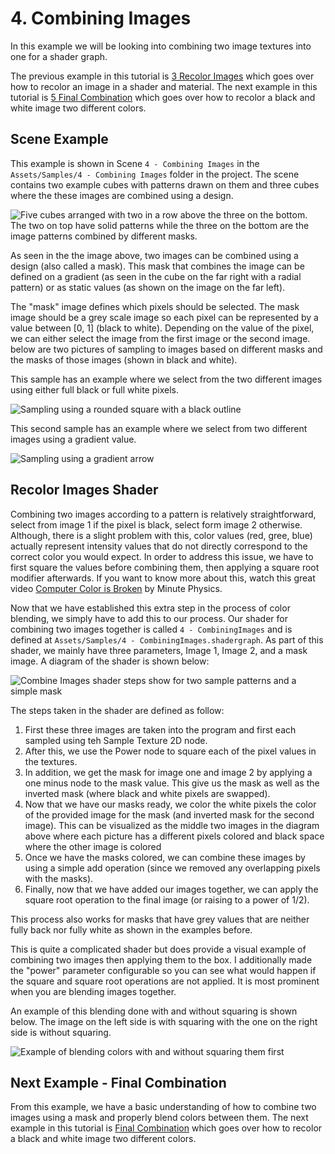 # 4. Combining Images

In this example we will be looking into combining two image textures into one
for a shader graph.

The previous example in this tutorial is
[3 Recolor Images](3.RecoloringImages.md) which goes over how to recolor
an image in a shader and material. The next example in this tutorial is
[5 Final Combination](5.FinalCombination.md) which goes
over how to recolor a black and white image two different colors.

## Scene Example

This example is shown in Scene `4 - Combining Images` in the
`Assets/Samples/4 - Combining Images`
folder in the project. The scene contains
two example cubes with patterns drawn on them and three cubes
where the these images are combined using a design.

![Five cubes arranged with two in a row above the three on the bottom.
   The two on top have solid patterns while the
   three on the bottom are the image patterns combined by different
   masks.](imgs/Scene-4.png)

As seen in the the image above, two images can be combined using a
design (also called a mask). This mask that combines
the image can be defined on a gradient (as seen in the cube on
the far right with a radial pattern) or as static values
(as shown on the image on the far left).

The "mask" image defines which pixels should be selected. The mask
image should be a grey scale image so each pixel can
be represented by a value between [0, 1] (black to white). Depending
on the value of the pixel, we can either select the
image from the first image or the second image. below are two
pictures of sampling to images based on different masks
and the masks of those images (shown in black and white).

This sample has an example where we select from the two different
images using either full black or full white pixels.

![Sampling using a rounded square with a black outline
   ](imgs/4-pattern-sample.png)

This second sample has an example where we select from two
different images using a gradient value.

![Sampling using a gradient arrow](imgs/4-pattern-sample-arrow.png)

## Recolor Images Shader

Combining two images according to a pattern is relatively straightforward,
select from image 1 if the pixel is black,
select form image 2 otherwise. Although, there is a slight problem
with this, color values (red, gree, blue) actually
represent intensity values that do not directly correspond to
the correct color you would expect. In order to address
this issue, we have to first square the values before combining
them, then applying a square root modifier afterwards.
If you want to know more about this, watch this great
video [Computer Color is Broken](https://youtu.be/LKnqECcg6Gw) by Minute Physics.

Now that we have established this extra step in the process of
color blending, we simply have to add this to our
process. Our shader for combining two images together is
called `4 - CombiningImages` and is defined at
`Assets/Samples/4 - CombiningImages.shadergraph`. As part
of this shader, we mainly have three parameters, Image 1,
Image 2, and a mask image. A diagram of the shader is shown below:

![Combine Images shader steps show for two sample patterns and
  a simple mask](imgs/4-CombineImageShader.png)

The steps taken in the shader are defined as follow:

1. First these three images are taken into the program and
   first each sampled using teh Sample Texture 2D node.
2. After this, we use the Power node to square each of the
   pixel values in the textures.
3. In addition, we get the mask for image one and image 2 by
   applying a one minus node to the mask value. This give us
   the mask as well as the inverted mask (where black and
   white pixels are swapped).
4. Now that we have our masks ready, we color the white pixels
   the color of the provided image for the mask (and
   inverted mask for the second image). This can be visualized
   as the middle two images in the diagram above where each
   picture has a different pixels colored and black space where
   the other image is colored
5. Once we have the masks colored, we can combine these images by
   using a simple add operation (since we removed any
   overlapping pixels with the masks).
6. Finally, now that we have added our images together, we can apply
   the square root operation to the final image (or
   raising to a power of 1/2).

This process also works for masks that have grey values that are neither
fully back nor fully white as shown in the
examples before.

This is quite a complicated shader but does provide a visual example
of combining two images then applying them to the
box. I additionally made the "power" parameter configurable so you
can see what would happen if the square and square
root operations are not applied. It is most prominent when you are
blending images together.

An example of this blending done with and without squaring is shown
below. The image on the left side is with squaring
with the one on the right side is without squaring.

![Example of blending colors with and without squaring them first](imgs/WithWithoutSquaring.png)

## Next Example - Final Combination

From this example, we have a basic understanding of how to combine
two images using a mask and properly blend colors
between them. The next example in this tutorial is
[Final Combination](5.FinalCombination.md) which goes
over how to recolor a black and white image two different colors.
